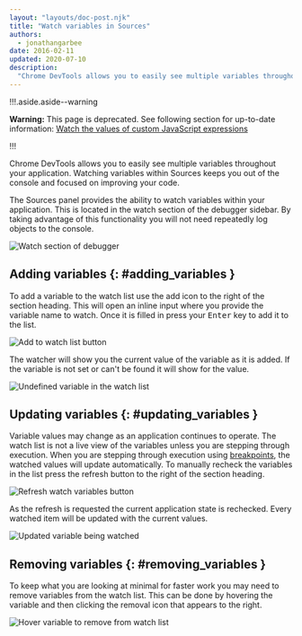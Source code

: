 ```yaml
---
layout: "layouts/doc-post.njk"
title: "Watch variables in Sources"
authors:
  - jonathangarbee
date: 2016-02-11
updated: 2020-07-10
description:
  "Chrome DevTools allows you to easily see multiple variables throughout your application."
---
```


!!!.aside.aside--warning

**Warning:** This page is deprecated. See following section for up-to-date information: [Watch the
values of custom JavaScript expressions][1]

!!!

Chrome DevTools allows you to easily see multiple variables throughout your application. Watching
variables within Sources keeps you out of the console and focused on improving your code.

The Sources panel provides the ability to watch variables within your application. This is located
in the watch section of the debugger sidebar. By taking advantage of this functionality you will not
need repeatedly log objects to the console.

![Watch section of debugger](/web/tools/chrome-devtools/javascript/imgs/sources-watch-variables-location.png)

## Adding variables {: #adding_variables }

To add a variable to the watch list use the add icon to the right of the section heading. This will
open an inline input where you provide the variable name to watch. Once it is filled in press your
<kbd>Enter</kbd> key to add it to the list.

![Add to watch list button](/web/tools/chrome-devtools/javascript/imgs/add-variable-to-watch.png)

The watcher will show you the current value of the variable as it is added. If the variable is not
set or can't be found it will show <Not Available> for the value.

![Undefined variable in the watch list](/web/tools/chrome-devtools/javascript/imgs/undefined-variable-in-watch.png)

## Updating variables {: #updating_variables }

Variable values may change as an application continues to operate. The watch list is not a live view
of the variables unless you are stepping through execution. When you are stepping through execution
using [breakpoints][2], the watched values will update automatically. To manually recheck the
variables in the list press the refresh button to the right of the section heading.

![Refresh watch variables button](/web/tools/chrome-devtools/javascript/imgs/refresh-variables-being-watched.png)

As the refresh is requested the current application state is rechecked. Every watched item will be
updated with the current values.

![Updated variable being watched](/web/tools/chrome-devtools/javascript/imgs/updated-variable-being-watched.png)

## Removing variables {: #removing_variables }

To keep what you are looking at minimal for faster work you may need to remove variables from the
watch list. This can be done by hovering the variable and then clicking the removal icon that
appears to the right.

![Hover variable to remove from watch list](/web/tools/chrome-devtools/javascript/imgs/hover-to-delete-watched-variable.png)

[1]: /web/tools/chrome-devtools/javascript/reference#watch
[2]: /web/tools/chrome-devtools/javascript/breakpoints
